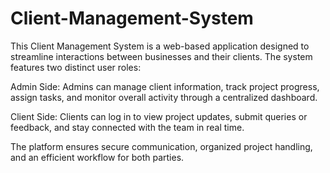 # Client-Management-System
This Client Management System is a web-based application designed to streamline interactions between businesses and their clients. The system features two distinct user roles:

Admin Side: Admins can manage client information, track project progress, assign tasks, and monitor overall activity through a centralized dashboard.

Client Side: Clients can log in to view project updates, submit queries or feedback, and stay connected with the team in real time.

The platform ensures secure communication, organized project handling, and an efficient workflow for both parties.
